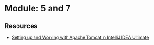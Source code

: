 # Module: 5 and 7

## Resources
* [Setting up and Working with Apache Tomcat in IntelliJ IDEA Ultimate](https://foojay.io/today/setting-up-and-working-with-apache-tomcat-in-intellij-idea-ultimate/)